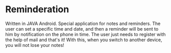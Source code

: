 # Reminderation
Written in JAVA Android. Special application for notes and reminders. The user can set a specific time and date, and then a reminder will be sent to him by notification on the phone in time. The user just needs to register with the help of mail and that's it! With this, when you switch to another device, you will not lose your notes! 
